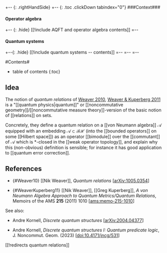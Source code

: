
+-- {: .rightHandSide}
+-- {: .toc .clickDown tabindex="0"}
###Context###
#### Operator algebra
+-- {: .hide}
[[!include AQFT and operator algebra contents]]
=--
#### Quantum systems
+--{: .hide}
[[!include quantum systems -- contents]]
=--
=--
=--

#Contents#
* table of contents
{:toc}

## Idea

The notion of *quantum relations* of [Weaver 2010](#Weaver10), [Weaver & Kuperberg 2011](#WeaverKuperberg11) is a "[[quantum physics|quantum]]" or [[noncommutative geometry]]/[[noncommutative measure theory]]-version of the basic notion of [[relations]] on sets.

Concretely, they define a quantum relation on a [[von Neumann algebra]] $\mathcal{A}$ equipped with an embedding $\mathcal{A} \subset \mathcal{B}\mathscr{H}$ (into the [[bounded operators]] on some [[Hilbert space]]) as an operator [[bimodule]] over the [[commutant]] of $\mathcal{A}$ which is $\ast$-closed in the [[weak operator topology]], and explain why this (non-obvious) definition is sensible; for instance it has good application to [[quantum error correction]].


## References

* {#Weaver10} [[Nik Weaver]], *Quantum relations* &lbrack;[arXiv:1005.0354](https://arxiv.org/abs/1005.0354)&rbrack;

* {#WeaverKuperberg11} [[Nik Weaver]], [[Greg Kuperberg]], *A von Neumann Algebra Approach to Quantum Metrics/Quantum Relations*, Memoirs of the AMS **215** (2011) 1010 &lbrack;[ams:memo-215-1010](https://bookstore.ams.org/memo-215-1010)&rbrack;

See also:

* Andre Kornell, *Discrete quantum structures* &lbrack;[arXiv:2004.04377](https://arxiv.org/abs/2004.04377)&rbrack;

* Andre Kornell, *Discrete quantum structures I: Quantum predicate logic*, J. Noncommut. Geom. (2023) &lbrack;[doi:10.4171/jncg/531](https://doi.org/10.4171/jncg/531)&rbrack;



[[!redirects quantum relations]]
